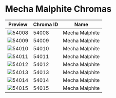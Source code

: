 # Mecha Malphite Chromas



| Preview | Chroma ID | Name |
|---------|-----------|------|
| ![54008](https://raw.communitydragon.org/latest/plugins/rcp-be-lol-game-data/global/default/v1/champion-chroma-images/54/54008.png) | 54008 | Mecha Malphite |
| ![54009](https://raw.communitydragon.org/latest/plugins/rcp-be-lol-game-data/global/default/v1/champion-chroma-images/54/54009.png) | 54009 | Mecha Malphite |
| ![54010](https://raw.communitydragon.org/latest/plugins/rcp-be-lol-game-data/global/default/v1/champion-chroma-images/54/54010.png) | 54010 | Mecha Malphite |
| ![54011](https://raw.communitydragon.org/latest/plugins/rcp-be-lol-game-data/global/default/v1/champion-chroma-images/54/54011.png) | 54011 | Mecha Malphite |
| ![54012](https://raw.communitydragon.org/latest/plugins/rcp-be-lol-game-data/global/default/v1/champion-chroma-images/54/54012.png) | 54012 | Mecha Malphite |
| ![54013](https://raw.communitydragon.org/latest/plugins/rcp-be-lol-game-data/global/default/v1/champion-chroma-images/54/54013.png) | 54013 | Mecha Malphite |
| ![54014](https://raw.communitydragon.org/latest/plugins/rcp-be-lol-game-data/global/default/v1/champion-chroma-images/54/54014.png) | 54014 | Mecha Malphite |
| ![54015](https://raw.communitydragon.org/latest/plugins/rcp-be-lol-game-data/global/default/v1/champion-chroma-images/54/54015.png) | 54015 | Mecha Malphite |